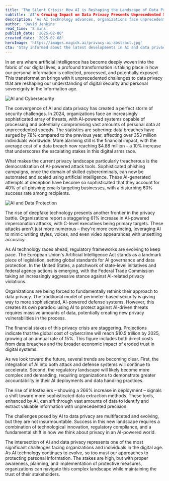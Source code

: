 ```yaml
---
title: 'The Silent Crisis: How AI is Reshaping the Landscape of Data Privacy'
subtitle: 'AI's Growing Impact on Data Privacy Presents Unprecedented Security Challenges'
description: 'As AI technology advances, organizations face unprecedented challenges in protecting data privacy. With data breaches up 78% and AI-powered attacks becoming more sophisticated, the landscape of digital security is rapidly evolving. This analysis explores the current state of AI-driven privacy threats and the strategic responses needed to address them.'
author: 'David Jenkins'
read_time: '8 mins'
publish_date: '2025-02-08'
created_date: '2025-02-08'
heroImage: 'https://images.magick.ai/privacy-ai-abstract.jpg'
cta: 'Stay informed about the latest developments in AI and data privacy by following us on LinkedIn. Join our community of cybersecurity professionals and industry experts as we navigate the evolving landscape of digital security together.'
---
```


In an era where artificial intelligence has become deeply woven into the fabric of our digital lives, a profound transformation is taking place in how our personal information is collected, processed, and potentially exposed. This transformation brings with it unprecedented challenges to data privacy that are reshaping our understanding of digital security and personal sovereignty in the information age.

![AI and Cybersecurity](https://i.magick.ai/PIXE/1739041288387_magick_img.webp)

The convergence of AI and data privacy has created a perfect storm of security challenges. In 2024, organizations face an increasingly sophisticated array of threats, with AI-powered systems capable of processing and potentially compromising vast amounts of personal data at unprecedented speeds. The statistics are sobering: data breaches have surged by 78% compared to the previous year, affecting over 353 million individuals worldwide. More alarming still is the financial impact, with the average cost of a data breach now reaching $4.88 million – a 10% increase that underscores the escalating stakes in this digital arms race.

What makes the current privacy landscape particularly treacherous is the democratization of AI-powered attack tools. Sophisticated phishing campaigns, once the domain of skilled cybercriminals, can now be automated and scaled using artificial intelligence. These AI-generated attempts at deception have become so sophisticated that they account for 40% of all phishing emails targeting businesses, with a disturbing 60% success rate among recipients.

![AI and Data Protection](https://i.magick.ai/PIXE/1739041288390_magick_img.webp)

The rise of deepfake technology presents another frontier in the privacy battle. Organizations report a staggering 61% increase in AI-powered impersonation attacks, with C-level executives being primary targets. These attacks aren't just more numerous – they're more convincing, leveraging AI to mimic writing styles, voices, and even video appearances with unsettling accuracy.

As AI technology races ahead, regulatory frameworks are evolving to keep pace. The European Union's Artificial Intelligence Act stands as a landmark piece of legislation, setting global standards for AI governance and data protection. In the United States, a patchwork of state-level initiatives and federal agency actions is emerging, with the Federal Trade Commission taking an increasingly aggressive stance against AI-related privacy violations.

Organizations are being forced to fundamentally rethink their approach to data privacy. The traditional model of perimeter-based security is giving way to more sophisticated, AI-powered defense systems. However, this creates its own paradox: using AI to protect against AI-driven threats requires massive amounts of data, potentially creating new privacy vulnerabilities in the process.

The financial stakes of this privacy crisis are staggering. Projections indicate that the global cost of cybercrime will reach $10.5 trillion by 2025, growing at an annual rate of 15%. This figure includes both direct costs from data breaches and the broader economic impact of eroded trust in digital systems.

As we look toward the future, several trends are becoming clear. First, the integration of AI into both attack and defense systems will continue to accelerate. Second, the regulatory landscape will likely become more complex and demanding, requiring organizations to demonstrate greater accountability in their AI deployments and data handling practices.

The rise of infostealers – showing a 266% increase in deployment – signals a shift toward more sophisticated data extraction methods. These tools, enhanced by AI, can sift through vast amounts of data to identify and extract valuable information with unprecedented precision.

The challenges posed by AI to data privacy are multifaceted and evolving, but they are not insurmountable. Success in this new landscape requires a combination of technological innovation, regulatory compliance, and a fundamental shift in how we think about privacy in an AI-powered world.

The intersection of AI and data privacy represents one of the most significant challenges facing organizations and individuals in the digital age. As AI technology continues to evolve, so too must our approaches to protecting personal information. The stakes are high, but with proper awareness, planning, and implementation of protective measures, organizations can navigate this complex landscape while maintaining the trust of their stakeholders.